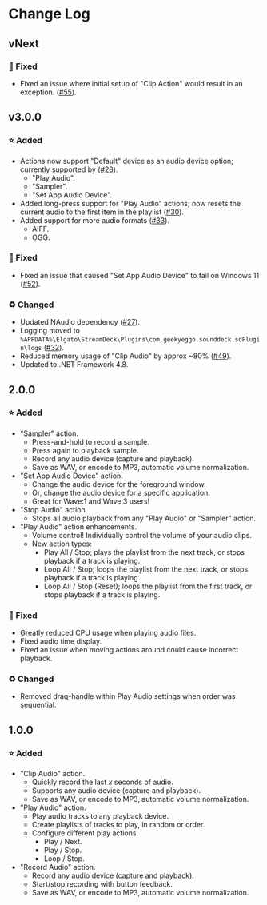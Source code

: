 # Change Log

## vNext

### 🐞 Fixed

- Fixed an issue where initial setup of "Clip Action" would result in an exception. ([#55](https://github.com/GeekyEggo/SoundDeck/issues/55)).

## v3.0.0

### ⭐ Added

- Actions now support "Default" device as an audio device option; currently supported by ([#28](https://github.com/GeekyEggo/SoundDeck/issues/28)).
  - "Play Audio".
  - "Sampler".
  - "Set App Audio Device".
- Added long-press support for "Play Audio" actions; now resets the current audio to the first item in the playlist ([#30](https://github.com/GeekyEggo/SoundDeck/issues/30)).
- Added support for more audio formats ([#33](https://github.com/GeekyEggo/SoundDeck/issues/33)).
  - AIFF.
  - OGG.

### 🐞 Fixed

- Fixed an issue that caused "Set App Audio Device" to fail on Windows 11 ([#52](https://github.com/GeekyEggo/SoundDeck/issues/52)).

### ♻ Changed

- Updated NAudio dependency ([#27](https://github.com/GeekyEggo/SoundDeck/issues/27)).
- Logging moved to `%APPDATA%\Elgato\StreamDeck\Plugins\com.geekyeggo.sounddeck.sdPlugin\logs` ([#32](https://github.com/GeekyEggo/SoundDeck/issues/32)).
- Reduced memory usage of "Clip Audio" by approx ~80% ([#49](https://github.com/GeekyEggo/SoundDeck/issues/49)).
- Updated to .NET Framework 4.8.

## 2.0.0

### ⭐ Added

- "Sampler" action.
  - Press-and-hold to record a sample.
  - Press again to playback sample.
  - Record any audio device (capture and playback).
  - Save as WAV, or encode to MP3, automatic volume normalization.
- "Set App Audio Device" action.
  - Change the audio device for the foreground window.
  - Or, change the audio device for a specific application.
  - Great for Wave:1 and Wave:3 users!
- "Stop Audio" action.
  - Stops all audio playback from any "Play Audio" or "Sampler" action.
- "Play Audio" action enhancements.
  - Volume control! Individually control the volume of your audio clips.
  - New action types:
    - Play All / Stop; plays the playlist from the next track, or stops playback if a track is playing.
    - Loop All / Stop; loops the playlist from the next track, or stops playback if a track is playing.
    - Loop All / Stop (Reset); loops the playlist from the first track, or stops playback if a track is playing.

### 🐞 Fixed

- Greatly reduced CPU usage when playing audio files.
- Fixed audio time display.
- Fixed an issue when moving actions around could cause incorrect playback.

### ♻ Changed

- Removed drag-handle within Play Audio settings when order was sequential.

## 1.0.0

### ⭐ Added

- "Clip Audio" action.
  - Quickly record the last *x* seconds of audio.
  - Supports any audio device (capture and playback).
  - Save as WAV, or encode to MP3, automatic volume normalization.
- "Play Audio" action.
  - Play audio tracks to any playback device.
  - Create playlists of tracks to play, in random or order.
  - Configure different play actions.
    - Play / Next.
    - Play / Stop.
    - Loop / Stop.
- "Record Audio" action.
  - Record any audio device (capture and playback).
  - Start/stop recording with button feedback.
  - Save as WAV, or encode to MP3, automatic volume normalization.
